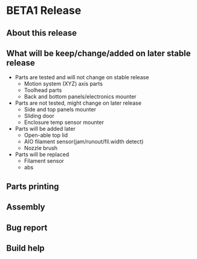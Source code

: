 # BETA1 Release

## About this release

## What will be keep/change/added on later stable release

- Parts are tested and will not change on stable release
  - Motion system (XYZ) axis parts
  - Toolhead parts
  - Back and bottom panels/electronics mounter
- Parts are not tested, might change on later release
  - Side and top panels mounter
  - Sliding door
  - Enclosure temp sensor mounter
- Parts will be added later
  - Open-able top lid
  - AIO filament sensor(jam/runout/fil.width detect)
  - Nozzle brush
- Parts will be replaced
  - Filament sensor
  - abs

## Parts printing

## Assembly

## Bug report

## Build help
